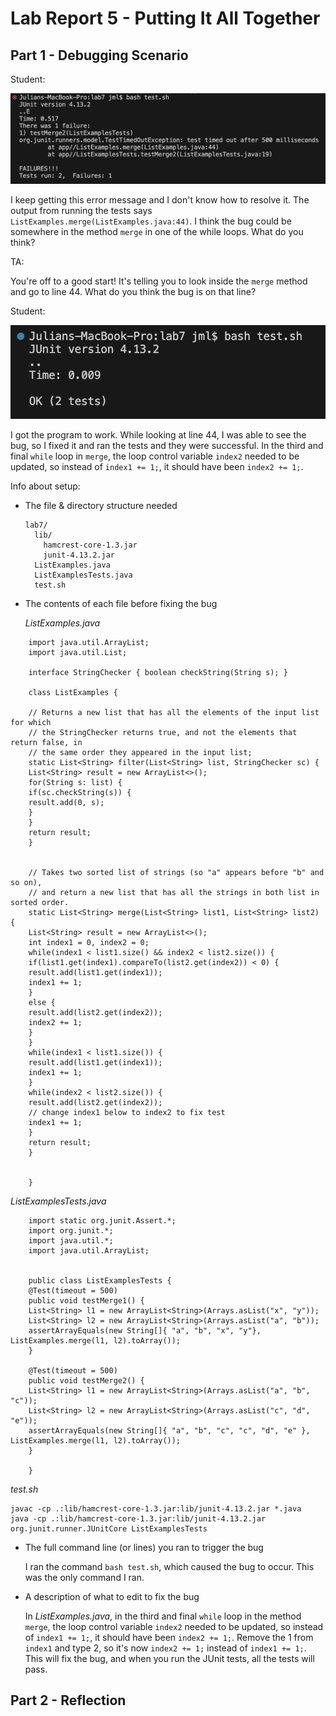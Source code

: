 # Lab Report 5 - Putting It All Together 

## Part 1 - Debugging Scenario

Student:

![bug symptom](bug%20symptom.png)

I keep getting this error message and I don't know how to resolve it. 
The output from running the tests says `ListExamples.merge(ListExamples.java:44)`.
I think the bug could be somewhere in the method `merge` in one 
of the while loops. What do you think? 

TA: 

You're off to a good start! It's telling you to look inside the `merge` method 
and go to line 44. What do you think the bug is on that line?  


Student:

![bug fixed - tests pass](bug%20fixed%20-%20tests%20pass.png)

I got the program to work. While looking at line 44, I was able to see the bug,
so I fixed it and ran the tests and they were successful. In the third and final 
`while` loop in `merge`, the loop control variable `index2` needed to be updated, 
so instead of `index1 += 1;`, it should have been `index2 += 1;`. 

Info about setup: 

- The file & directory structure needed

  ```
  lab7/
    lib/
      hamcrest-core-1.3.jar
      junit-4.13.2.jar
    ListExamples.java
    ListExamplesTests.java
    test.sh

- The contents of each file before fixing the bug

  *ListExamples.java*

```
    import java.util.ArrayList;
    import java.util.List;

    interface StringChecker { boolean checkString(String s); }

    class ListExamples {

    // Returns a new list that has all the elements of the input list for which
    // the StringChecker returns true, and not the elements that return false, in
    // the same order they appeared in the input list;
    static List<String> filter(List<String> list, StringChecker sc) {
    List<String> result = new ArrayList<>();
    for(String s: list) {
    if(sc.checkString(s)) {
    result.add(0, s);
    }
    }
    return result;
    }
  
  
    // Takes two sorted list of strings (so "a" appears before "b" and so on),
    // and return a new list that has all the strings in both list in sorted order.
    static List<String> merge(List<String> list1, List<String> list2) {
    List<String> result = new ArrayList<>();
    int index1 = 0, index2 = 0;
    while(index1 < list1.size() && index2 < list2.size()) {
    if(list1.get(index1).compareTo(list2.get(index2)) < 0) {
    result.add(list1.get(index1));
    index1 += 1;
    }
    else {
    result.add(list2.get(index2));
    index2 += 1;
    }
    }
    while(index1 < list1.size()) {
    result.add(list1.get(index1));
    index1 += 1;
    }
    while(index2 < list2.size()) {
    result.add(list2.get(index2));
    // change index1 below to index2 to fix test
    index1 += 1;
    }
    return result;
    }
  
    
    }
```


  *ListExamplesTests.java*

```
    import static org.junit.Assert.*;
    import org.junit.*;
    import java.util.*;
    import java.util.ArrayList;
      
      
    public class ListExamplesTests {
    @Test(timeout = 500)
    public void testMerge1() {
    List<String> l1 = new ArrayList<String>(Arrays.asList("x", "y"));
    List<String> l2 = new ArrayList<String>(Arrays.asList("a", "b"));
    assertArrayEquals(new String[]{ "a", "b", "x", "y"}, ListExamples.merge(l1, l2).toArray());
    }
      	
    @Test(timeout = 500)
    public void testMerge2() {
    List<String> l1 = new ArrayList<String>(Arrays.asList("a", "b", "c"));
    List<String> l2 = new ArrayList<String>(Arrays.asList("c", "d", "e"));
    assertArrayEquals(new String[]{ "a", "b", "c", "c", "d", "e" }, ListExamples.merge(l1, l2).toArray());
    }
      
    }
```


  *test.sh*

    javac -cp .:lib/hamcrest-core-1.3.jar:lib/junit-4.13.2.jar *.java
    java -cp .:lib/hamcrest-core-1.3.jar:lib/junit-4.13.2.jar org.junit.runner.JUnitCore ListExamplesTests
 

- The full command line (or lines) you ran to trigger the bug

  I ran the command `bash test.sh`, which caused the bug to occur.
  This was the only command I ran. 

- A description of what to edit to fix the bug

  In *ListExamples.java*, in the third and final `while` loop in the method `merge`,
  the loop control variable `index2` needed to be updated, so instead of `index1 += 1;`,
  it should have been `index2 += 1;`. Remove the 1 from `index1` and type 2, so it's now
  `index2 += 1;` instead of `index1 += 1;`. This will fix the bug, and when you run the
  JUnit tests, all the tests will pass. 


## Part 2 - Reflection

